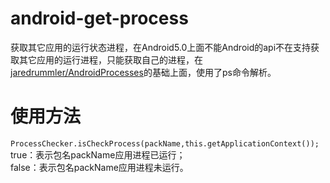 # android-get-process
获取其它应用的运行状态进程，在Android5.0上面不能Android的api不在支持获取其它应用的运行进程，只能获取自己的进程，在[jaredrummler/AndroidProcesses](https://github.com/jaredrummler/AndroidProcesses)的基础上面，使用了ps命令解析。

# 使用方法
`ProcessChecker.isCheckProcess(packName,this.getApplicationContext());`  
true：表示包名packName应用进程已运行；  
false：表示包名packName应用进程未运行。
